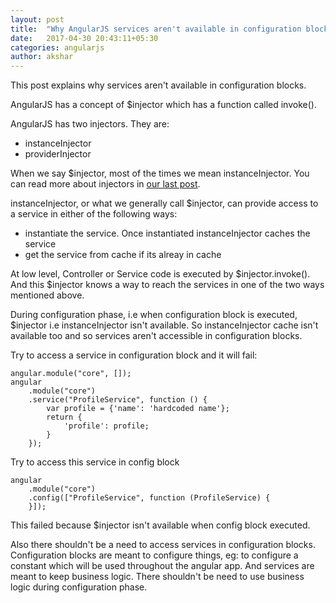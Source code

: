 ```yaml
---
layout: post
title:  "Why AngularJS services aren't available in configuration blocks"
date:   2017-04-30 20:43:11+05:30
categories: angularjs
author: akshar
---
```

This post explains why services aren't available in configuration blocks.

AngularJS has a concept of $injector which has a function called invoke().

AngularJS has two injectors. They are:

- instanceInjector
- providerInjector

When we say $injector, most of the times we mean instanceInjector. You can read more about injectors in <a href="http://agiliq.com/blog/2017/04/angularjs-injectors-internals/" target="_blank">our last post</a>.

instanceInjector, or what we generally call $injector, can provide access to a service in either of the following ways:

- instantiate the service. Once instantiated instanceInjector caches the service
- get the service from cache if its alreay in cache

At low level, Controller or Service code is executed by $injector.invoke(). And this $injector knows a way to reach the services in one of the two ways mentioned above.

During configuration phase, i.e when configuration block is executed, $injector i.e instanceInjector isn't available. So instanceInjector cache isn't available too and so services aren't accessible in configuration blocks.

Try to access a service in configuration block and it will fail:

	angular.module("core", []);
	angular
		.module("core")
		.service("ProfileService", function () {
			var profile = {'name': 'hardcoded name'};
			return {
				'profile': profile;
			}
		});

Try to access this service in config block

	angular
		.module("core")
		.config(["ProfileService", function (ProfileService) {
		}]);

This failed because $injector isn't available when config block executed.

Also there shouldn't be a need to access services in configuration blocks. Configuration blocks are meant to configure things, eg: to configure a constant which will be used throughout the angular app. And services are meant to keep business logic. There shouldn't be need to use business logic during configuration phase.


